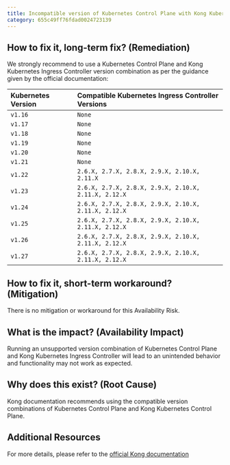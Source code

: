 ```yaml
---
title: Incompatible version of Kubernetes Control Plane with Kong Kubernetes Ingress Controller
category: 655c49ff76fdad0024723139
---
```


## How to fix it, long-term fix? (Remediation)

We strongly recommend to use a Kubernetes Control Plane and Kong Kubernetes Ingress Controller version combination as per the guidance given by the official documentation:

| Kubernetes Version | Compatible Kubernetes Ingress Controller Versions    |
| :----------------- | :--------------------------------------------------- |
| `v1.16`            | `None`                                               |
| `v1.17`            | `None`                                               |
| `v1.18`            | `None`                                               |
| `v1.19`            | `None`                                               |
| `v1.20`            | `None`                                               |
| `v1.21`            | `None`                                               |
| `v1.22`            | `2.6.X, 2.7.X, 2.8.X, 2.9.X, 2.10.X, 2.11.X`         |
| `v1.23`            | `2.6.X, 2.7.X, 2.8.X, 2.9.X, 2.10.X, 2.11.X, 2.12.X` |
| `v1.24`            | `2.6.X, 2.7.X, 2.8.X, 2.9.X, 2.10.X, 2.11.X, 2.12.X` |
| `v1.25`            | `2.6.X, 2.7.X, 2.8.X, 2.9.X, 2.10.X, 2.11.X, 2.12.X` |
| `v1.26`            | `2.6.X, 2.7.X, 2.8.X, 2.9.X, 2.10.X, 2.11.X, 2.12.X` |
| `v1.27`            | `2.6.X, 2.7.X, 2.8.X, 2.9.X, 2.10.X, 2.11.X, 2.12.X` |

## How to fix it, short-term workaround? (Mitigation)

There is no mitigation or workaround for this Availability Risk.

## What is the impact? (Availability Impact)

Running an unsupported version combination of Kubernetes Control Plane and Kong Kubernetes Ingress Controller will lead to an unintended behavior and functionality may not work as expected. 

## Why does this exist? (Root Cause)

Kong documentation recommends using the compatible version combinations of Kubernetes Control Plane and Kong Kubernetes Control Plane.

## Additional Resources

For more details, please refer to the [official Kong documentation ](https://docs.konghq.com/kubernetes-ingress-controller/2.7.x/references/version-compatibility/#kubernetes)